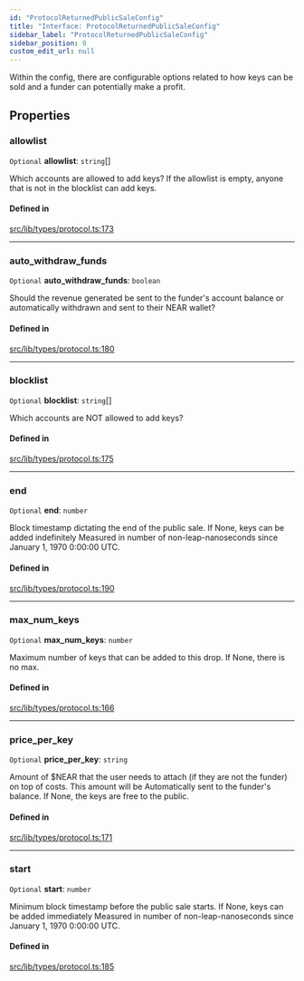 ```yaml
---
id: "ProtocolReturnedPublicSaleConfig"
title: "Interface: ProtocolReturnedPublicSaleConfig"
sidebar_label: "ProtocolReturnedPublicSaleConfig"
sidebar_position: 0
custom_edit_url: null
---
```


Within the config, there are configurable options related to how keys can be sold and a funder can potentially make a profit.

## Properties

### allowlist

 `Optional` **allowlist**: `string`[]

Which accounts are allowed to add keys? If the allowlist is empty, anyone that is not in the blocklist can add keys.

#### Defined in

[src/lib/types/protocol.ts:173](https://github.com/keypom/keypom-js/blob/ba635c9/src/lib/types/protocol.ts#L173)

___

### auto\_withdraw\_funds

 `Optional` **auto\_withdraw\_funds**: `boolean`

Should the revenue generated be sent to the funder's account balance or
automatically withdrawn and sent to their NEAR wallet?

#### Defined in

[src/lib/types/protocol.ts:180](https://github.com/keypom/keypom-js/blob/ba635c9/src/lib/types/protocol.ts#L180)

___

### blocklist

 `Optional` **blocklist**: `string`[]

Which accounts are NOT allowed to add keys?

#### Defined in

[src/lib/types/protocol.ts:175](https://github.com/keypom/keypom-js/blob/ba635c9/src/lib/types/protocol.ts#L175)

___

### end

 `Optional` **end**: `number`

Block timestamp dictating the end of the public sale. If None, keys can be added indefinitely
Measured in number of non-leap-nanoseconds since January 1, 1970 0:00:00 UTC.

#### Defined in

[src/lib/types/protocol.ts:190](https://github.com/keypom/keypom-js/blob/ba635c9/src/lib/types/protocol.ts#L190)

___

### max\_num\_keys

 `Optional` **max\_num\_keys**: `number`

Maximum number of keys that can be added to this drop. If None, there is no max.

#### Defined in

[src/lib/types/protocol.ts:166](https://github.com/keypom/keypom-js/blob/ba635c9/src/lib/types/protocol.ts#L166)

___

### price\_per\_key

 `Optional` **price\_per\_key**: `string`

Amount of $NEAR that the user needs to attach (if they are not the funder) on top of costs. This amount will be
Automatically sent to the funder's balance. If None, the keys are free to the public.

#### Defined in

[src/lib/types/protocol.ts:171](https://github.com/keypom/keypom-js/blob/ba635c9/src/lib/types/protocol.ts#L171)

___

### start

 `Optional` **start**: `number`

Minimum block timestamp before the public sale starts. If None, keys can be added immediately
Measured in number of non-leap-nanoseconds since January 1, 1970 0:00:00 UTC.

#### Defined in

[src/lib/types/protocol.ts:185](https://github.com/keypom/keypom-js/blob/ba635c9/src/lib/types/protocol.ts#L185)
